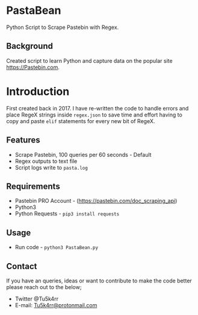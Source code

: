 # PastaBean
Python Script to Scrape Pastebin with Regex. 

## Background
Created script to learn Python and capture data on the popular site https://Pastebin.com.

# Introduction
First created back in 2017. I have re-written the code to handle errors and place RegeX strings inside `regex.json` to save time and effort having to copy and paste `elif` statements for every new bit of RegeX.

## Features
- Scrape Pastebin, 100 queries per 60 seconds - Default
- Regex outputs to text file
- Script logs write to `pasta.log`

## Requirements
- Pastebin PRO Account - (https://pastebin.com/doc_scraping_api)
- Python3
- Python Requests - `pip3 install requests`

## Usage
- Run code - `python3 PastaBean.py`

## Contact
If you have an queries, ideas or want to contribute to make the code better please reach out to the below;
- Twitter @Tu5k4rr
- E-mail: Tu5k4rr@protonmail.com
